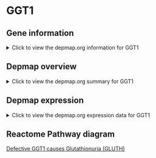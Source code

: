 <h1>GGT1</h1>

<h2>Gene information</h2>
<details>
  <summary>Click to view the depmap.org information for GGT1</summary>
  <iframe src="https://depmap.org/portal/gene/GGT1?tab=about" style="border:none;width:100%;height:800px"></iframe>
</details>

<h2>Depmap overview</h2>
<details>
  <summary>Click to view the depmap.org summary for GGT1</summary>
  <iframe src="https://depmap.org/portal/gene/GGT1?tab=overview" style="border:none;width:100%;height:800px"></iframe>
</details>

<h2>Depmap expression</h2>
<details>
  <summary>Click to view the depmap.org expression data for GGT1</summary>
  <iframe src="https://depmap.org/portal/gene/GGT1?tab=characterization" style="border:none;width:100%;height:800px"></iframe>
</details>



<h2>Reactome Pathway diagram</h2>
<a href="https://reactome.org/PathwayBrowser/#/R-HSA-9035968">Defective GGT1 causes Glutathionuria (GLUTH)</a>



